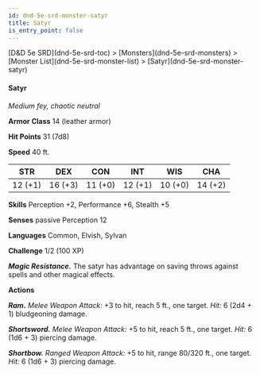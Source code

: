 ```yaml
---
id: dnd-5e-srd-monster-satyr
title: Satyr
is_entry_point: false
---
```


<breadcrumb>
[D&D 5e SRD](dnd-5e-srd-toc) >  [Monsters](dnd-5e-srd-monsters) > [Monster List](dnd-5e-srd-monster-list) > [Satyr](dnd-5e-srd-monster-satyr)
</breadcrumb>

#### Satyr

*Medium fey, chaotic neutral*

**Armor Class** 14 (leather armor)

**Hit Points** 31 (7d8)

**Speed** 40 ft.

| STR     | DEX     | CON     | INT     | WIS     | CHA     |
|---------|---------|---------|---------|---------|---------|
| 12 (+1) | 16 (+3) | 11 (+0) | 12 (+1) | 10 (+0) | 14 (+2) |

**Skills** Perception +2, Performance +6, Stealth +5

**Senses** passive Perception 12

**Languages** Common, Elvish, Sylvan

**Challenge** 1/2 (100 XP)

***Magic Resistance.*** The satyr has advantage on saving throws against spells and other magical effects.

**Actions**

***Ram.*** *Melee Weapon Attack:* +3 to hit, reach 5 ft., one target. *Hit:* 6 (2d4 + 1) bludgeoning damage.

***Shortsword.*** *Melee Weapon Attack:* +5 to hit, reach 5 ft., one target. *Hit:* 6 (1d6 + 3) piercing damage.

***Shortbow.*** *Ranged Weapon Attack:* +5 to hit, range 80/320 ft., one target. *Hit:* 6 (1d6 + 3) piercing damage.

